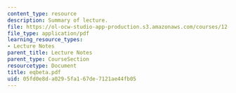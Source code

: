 ```yaml
---
content_type: resource
description: Summary of lecture.
file: https://ol-ocw-studio-app-production.s3.amazonaws.com/courses/12-802-wave-motions-in-the-ocean-and-atmosphere-spring-2004/05fd0e8da0295fa167de7121ae44fb05_eqbeta.pdf
file_type: application/pdf
learning_resource_types:
- Lecture Notes
parent_title: Lecture Notes
parent_type: CourseSection
resourcetype: Document
title: eqbeta.pdf
uid: 05fd0e8d-a029-5fa1-67de-7121ae44fb05
---
```

